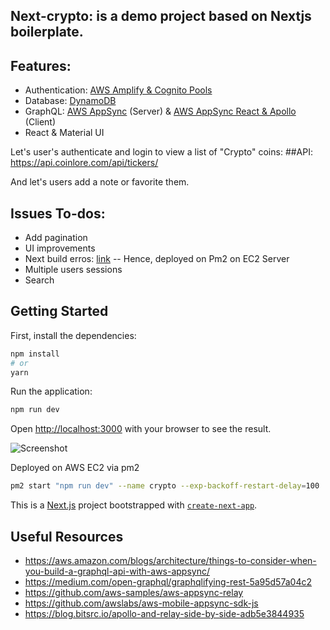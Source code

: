 ## Next-crypto: is a demo project based on Nextjs boilerplate. 

## Features:
- Authentication: [AWS Amplify & Cognito Pools](https://docs.aws.amazon.com/appsync/latest/devguide/welcome.html)
- Database: [DynamoDB](https://aws.amazon.com/dynamodb/)
- GraphQL: [AWS AppSync](https://aws.amazon.com/appsync/) (Server) & [AWS AppSync React & Apollo](https://aws.amazon.com/appsync/resources/) (Client)
- React & Material UI

Let's user's authenticate and login to view a list of "Crypto" coins:
##API: https://api.coinlore.com/api/tickers/

And let's users add a note or favorite them.

## Issues To-dos:
- Add pagination
- UI improvements
- Next build erros: [link](https://stackoverflow.com/questions/51757436/nextjs-reactjs-invariant-violation-react-children-only-expected-to-receive) -- Hence, deployed on Pm2 on EC2 Server
- Multiple users sessions
- Search

## Getting Started

First, install the dependencies:

```bash
npm install
# or
yarn
```

Run the application:
```bash
npm run dev
```

Open [http://localhost:3000](http://localhost:3000) with your browser to see the result.


![Screenshot](https://amplify-nextcrypto-dev-150927-deployment.s3.amazonaws.com/Screenshot+2020-12-19+at+6.27.39+PM.png)

Deployed on AWS EC2 via pm2
```bash
pm2 start "npm run dev" --name crypto --exp-backoff-restart-delay=100
```

This is a [Next.js](https://nextjs.org/) project bootstrapped with [`create-next-app`](https://github.com/vercel/next.js/tree/canary/packages/create-next-app).


## Useful Resources
- https://aws.amazon.com/blogs/architecture/things-to-consider-when-you-build-a-graphql-api-with-aws-appsync/
- https://medium.com/open-graphql/graphqlifying-rest-5a95d57a04c2
- https://github.com/aws-samples/aws-appsync-relay
- https://github.com/awslabs/aws-mobile-appsync-sdk-js
- https://blog.bitsrc.io/apollo-and-relay-side-by-side-adb5e3844935
